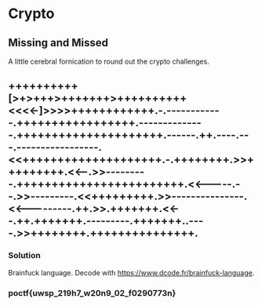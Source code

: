 # Crypto

## Missing and Missed

A little cerebral fornication to round out the crypto challenges.

++++++++++[>+>+++>+++++++>++++++++++<<<<-]>>>>++++++++++++.-.------------.+++++++++++++++++.--------------.+++++++++++++++++++++.------.++.----.---.-----------------.<<++++++++++++++++++++.-.++++++++.>>+++++++++.<<--.>>---------.++++++++++++++++++++++++.<<-----.--.>>---------.<<+++++++++.>>---------------.<<---------.++.>>.+++++++.<<--.++.+++++++.---------.+++++++..----.>>++++++++.+++++++++++++++.
---

### Solution

Brainfuck language. Decode with https://www.dcode.fr/brainfuck-language.

### poctf{uwsp_219h7_w20n9_02_f0290773n}
